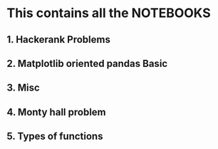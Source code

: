 # This contains all the NOTEBOOKS

## 1. Hackerank Problems
## 2. Matplotlib oriented pandas Basic 
## 3. Misc 
## 4. Monty hall problem
## 5. Types of functions